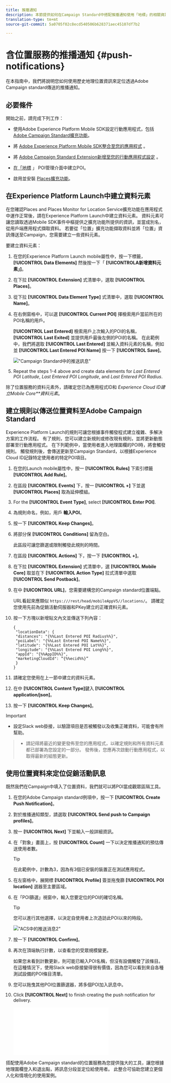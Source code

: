 ```yaml
---
title: 推播通知
description: 本節提供如何在Campaign Standard中搭配推播通知使用「地標」的相關資訊。
translation-type: tm+mt
source-git-commit: 5a0705f02c8ecd540506b628371aec45107df7b2

---
```



# 含位置服務的推播通知 {#push-notifications}

在本指南中，我們將說明您如何使用歷史地理位置資訊來定位透過Adobe Campaign standard傳送的推播通知。

## 必要條件

開始之前，請完成下列工作：

* 使用Adobe Experience Platform Mobile SDK設定行動應用程式，包括 [Adobe Campaign Standard擴充功能](https://aep-sdks.gitbook.io/docs/using-mobile-extensions/adobe-campaign-standard)。

* 將 [Adobe Experience Platform Mobile SDK整合至您的應用程式](https://aep-sdks.gitbook.io/docs/getting-started/get-the-sdk) 。
* 將 [Adobe Campaign Standard Extension新增至您的行動應用程式設定](https://aep-sdks.gitbook.io/docs/using-mobile-extensions/adobe-campaign-standard) 。

* [在「地標](/help/poi-mgmt-ui/create-a-poi-ui.md) 」 POI管理介面中建立POI。

* 啟用並安裝 [Places擴充功能](/help/places-ext-aep-sdks/places-extension/places-extension.md)。


## 在Experience Platform Launch中建立資料元素

在您確認Places and Places Monitor for Location Service擴充功能在應用程式中運作正常後，請在Experience Platform Launch中建立資料元素。 資料元素可讓您讀取透過Mobile SDK事件中樞提供之擴充功能所提供的資訊，並當成別名，從用戶端應用程式擷取資料。 若要從「位置」擴充功能擷取資料並將「位置」資訊傳送至Campaign，您需要建立一些資料元素。

要建立資料元素：

1. 在您的Experience Platform Launch mobile屬性中，按一下標籤， **[!UICONTROL Data Elements]** 然後按一下「 **[!UICONTROLA新增資料元素」]**。
1. 在下拉 **[!UICONTROL Extension]** 式清單中，選取 **[!UICONTROL Places]**。
1. 從下拉 **[!UICONTROL Data Element Type]** 式清單中，選取 **[!UICONTROL Name]**。
1. 在右側窗格中，可以選 **[!UICONTROL Current POI]** 擇檢索用戶當前所在的POI名稱的用戶。

   **[!UICONTROL Last Entered]** 檢索用戶上次輸入的POI的名稱， **[!UICONTROL Last Exited]** 並提供用戶最後左側的POI的名稱。 在此範例中，我們將選取 **[!UICONTROL Last Entered]** 並輸入資料元素的名稱，例如並 **[!UICONTROL Last Entered POI Name]** 按一下 **[!UICONTROL Save]**。

   !["Campaign Standard中的推送訊息"](/help/assets/ACS_Push1.png)

1. Repeat the steps 1-4 above and create data elements for *Last Entered POI Latitude*, *Last Entered POI Longitude*, and *Last Entered POI Radius*.

除了位置服務的資料元素外，請確定您已為應用程式ID和 *Experience Cloud ID建立Mobile Core**資料元素*。

## 建立規則以傳送位置資料至Adobe Campaign Standard

Experience Platform Launch的規則可讓您根據事件觸發程式建立複雜、多解決方案的工作流程。 有了規則，您可以建立新規則或修改現有規則，並將更新動態部署至行動應用程式。 在下列範例中，當使用者進入地理圍欄的POI時，將會觸發規則。 觸發規則後，會傳送更新至Campaign Standard，以根據Experience Cloud ID記錄特定使用者的特定POI項目。

1. 在您的Launch mobile屬性中，按一 **[!UICONTROL Rules]** 下索引標籤 **[!UICONTROL Add Rule]**。
1. 在區段 **[!UICONTROL Events]** 下，按一 **[!UICONTROL +]** 下並選 **[!UICONTROL Places]** 取為延伸模組。
1. For the **[!UICONTROL Event Type]**, select **[!UICONTROL Enter POI]**.
1. 為規則命名，例如，用戶 **輸入POI**。
1. 按一下 **[!UICONTROL Keep Changes]**。
1. 將部分保 **[!UICONTROL Conditions]** 留為空白。

   此區段可讓您篩選或限制觸發此規則的時間。

1. 在區段 **[!UICONTROL Actions]** 下，按一下 **[!UICONTROL +]**。
1. 在下拉 **[!UICONTROL Extension]** 式清單中，選 **[!UICONTROL Mobile Core]** 取並在下 **[!UICONTROL Action Type]** 拉式清單中選取 **[!UICONTROL Send Postback]**。
1. 在中 **[!UICONTROL URL]**，您需要建構您的Campaign standard位置端點。

   URL看起來應類似 `https:///rest/head/mobileAppV5//locations/`。
請確定您使用先前為促銷活動伺服器和PKey建立的正確資料元素。

1. 按一下方塊以新增貼文內文並傳送下列內容：

   ```
   {
    "locationData": {
    "distances": "{%%Last Entered POI Radius%%}",
    "poiLabel": "{%%Last Entered POI Name%%}",
    "latitude": "{%%Last Entered POI Lat%%}",
    "longitude": "{%%Last Entered POI Long%%}",
    "appId": "{%%AppID%%}",
    "marketingCloudId": “{%%ecid%%}”
    }
   }
   ```

1. 請確定您使用在上一節中建立的資料元素。
1. 在中 **[!UICONTROL Content Type]**&#x200B;鍵入 **[!UICONTROL application/json]**。
1. 按一下 **[!UICONTROL Keep Changes]**。

>[!IMPORTANT]
>
>* 設定Slack web掛接，以驗證項目是否被觸發以及收集正確資料，可能會有所幫助。


>* 請記得將最近的變更發佈至您的應用程式，以確定規則和所有資料元素都已部署為您設定的一部分。 發佈後，您應再次啟動行動應用程式，以取得最新的組態更新。


## 使用位置資料來定位促銷活動訊息

既然我們在Campaign中填入了位置資料，我們就可以將POI當成觀眾區隔工具。

1. 在您的Adobe Campaign standard例項中，按一下 **[!UICONTROL Create Push Notification]**。
1. 對於推播通知類型，請選取 **[!UICONTROL Send push to Campaign profiles]**。
1. 按一 **[!UICONTROL Next]** 下並輸入一般詳細資訊。
1. 在「對象」畫面上，按 **[!UICONTROL Count]** 一下以決定推播通知的預估傳送使用者數。

   >[!TIP]
   >
   >在此範例中，計數為3，因為有3個已安裝的裝置正在測試應用程式。

1. 在左窗格中，展開標 **[!UICONTROL Profile]** 簽並拖曳篩 **[!UICONTROL POI location]** 選器至主要區域。
1. 在「POI篩選」視窗中，輸入您要定位的POI的確切名稱。

   >[!TIP]
   >
   >您可以進行其他選擇，以決定自使用者上次造訪此POI以來的時段。

   !["ACS中的推送消息2"](/help/assets/ACS_push2.png)

1. 按一下 **[!UICONTROL Confirm]**。
1. 再次在頂端執行計數，以查看您的受眾規模變更。

   如果您未看到計數更新，則可能已輸入POI名稱，但沒有設備觸發了該條目。 在這種情況下，使用Slack web掛接變得很有價值，因為您可以看到來自各種測試設備的POI條目清單。
1. 您可以拖曳其他POI位置篩選器，將多個POI加入訊息中。
1. Click **[!UICONTROL Next]** to finish creating the push notification for delivery.

   !["ACS中的推送消息3"](/help/assets/ACS_push3.html)

搭配使用Adobe Campaign standard的位置服務為您提供強大的工具，讓您根據地理圍欄登入和退出點，將訊息分段並定位給使用者。 此整合可協助您建立更個人化和情境化的使用案例。